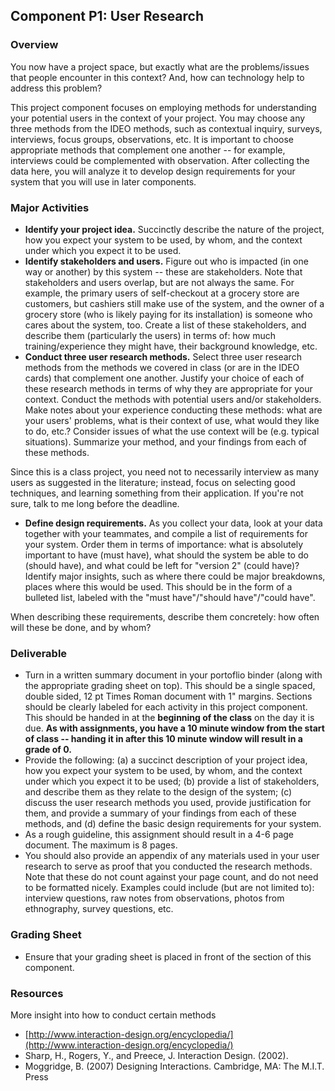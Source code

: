 

## Component P1: User Research

### Overview

You now have a project space, but exactly what are the problems/issues that people encounter in this context? And, how can technology help to address this problem?

This project component focuses on employing methods for understanding your potential users in the context of your project. You may choose any three methods from the IDEO methods, such as contextual inquiry, surveys, interviews, focus groups, observations, etc. It is important to choose appropriate methods that complement one another -- for example, interviews could be complemented with observation. After collecting the data here, you will analyze it to develop design requirements for your system that you will use in later components.

### Major Activities

* **Identify your project idea.** Succinctly describe the nature of the project, how you expect your system to be used, by whom, and the context under which you expect it to be used.
* **Identify stakeholders and users.** Figure out who is impacted (in one way or another) by this system -- these are stakeholders. Note that stakeholders and users overlap, but are not always the same. For example, the primary users of self-checkout at a grocery store are customers, but cashiers still make use of the system, and the owner of a grocery store (who is likely paying for its installation) is someone who cares about the system, too. Create a list of these stakeholders, and describe them (particularly the users) in terms of: how much training/experience they might have, their background knowledge, etc.
* **Conduct three user research methods.** Select three user research methods from the methods we covered in class (or are in the IDEO cards) that complement one another. Justify your choice of each of these research methods in terms of why they are appropriate for your context. Conduct the methods with potential users and/or stakeholders. Make notes about your experience conducting these methods: what are your users' problems, what is their context of use, what would they like to do, etc.? Consider issues of what the use context will be (e.g. typical situations). Summarize your method, and your findings from each of these methods.

Since this is a class project, you need not to necessarily interview as many users as suggested in the literature; instead, focus on selecting good techniques, and learning something from their application. If you're not sure, talk to me long before the deadline.

* **Define design requirements.** As you collect your data, look at your data together with your teammates, and compile a list of requirements for your system. Order them in terms of importance: what is absolutely important to have (must have), what should the system be able to do (should have), and what could be left for "version 2" (could have)? Identify major insights, such as where there could be major breakdowns, places where this would be used. This should be in the form of a bulleted list, labeled with the "must have"/"should have"/"could have".

When describing these requirements, describe them concretely: how often will these be done, and by whom?

### Deliverable

* Turn in a written summary document in your portoflio binder (along with the appropriate grading sheet on top). This should be a single spaced, double sided, 12 pt Times Roman document with 1" margins. Sections should be clearly labeled for each activity in this project component. This should be handed in at the **beginning of the class** on the day it is due. **As with assignments, you have a 10 minute window from the start of class -- handing it in after this 10 minute window will result in a grade of 0.**
* Provide the following: (a) a succinct description of your project idea, how you expect your system to be used, by whom, and the context under which you expect it to be used; (b) provide a list of stakeholders, and describe them as they relate to the design of the system; (c) discuss the user research methods you used, provide justification for them, and provide a summary of your findings from each of these methods, and (d) define the basic design requirements for your system.
* As a rough guideline, this assignment should result in a 4-6 page document. The maximum is 8 pages.
* You should also provide an appendix of any materials used in your user research to serve as proof that you conducted the research methods. Note that these do not count against your page count, and do not need to be formatted nicely. Examples could include (but are not limited to): interview questions, raw notes from observations, photos from ethnography, survey questions, etc.

### Grading Sheet

* Ensure that your grading sheet is placed in front of the section of this component.

### Resources

More insight into how to conduct certain methods

* [http://www.interaction-design.org/encyclopedia/](http://www.interaction-design.org/encyclopedia/)
* Sharp, H., Rogers, Y., and Preece, J. Interaction Design. (2002).
* Moggridge, B. (2007) Designing Interactions. Cambridge, MA: The M.I.T. Press
